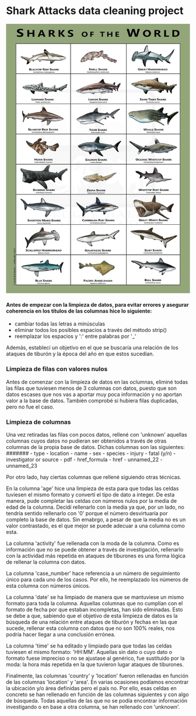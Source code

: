 # Shark Attacks data cleaning project

![alt text](https://github.com/paulabnbh/Proyect-Shark-Attacks/blob/main/il_1588xN.2376836517_6p36.jpeg?raw=true)

#### Antes de empezar con la limpieza de datos, para evitar errores y asegurar coherencia en los títulos de las columnas hice lo siguiente:

- cambiar todas las letras a minúsculas
- eliminar todos los posibles espacios a través del método strip()
- reemplazar los espacios y ':' entre palabras por '_'

Además, establecí un objetivo en el que se buscaría una relación de los ataques de tiburón y la época del año en que estos sucedían.

### Limpieza de filas con valores nulos

Antes de comenzar con la limpieza de datos en las oclumnas, eliminé todas las filas que tuviesen menos de 3 columnas con datos, puesto que son datos escases que nos vas a aportar muy poca información y no aportan valor a la base de datos. También comprobé si hubiera filas duplicadas, pero no fue el caso.

### Limpieza de columnas

Una vez retiradas las filas con pocos datos, rellené con 'unknown' aquellas columnas cuyos datos no pudieran ser obtenidos a través de otras columnas de la propia base de datos. Dichas columnas son las siguientes:
 #######
    - type
    - location
    - name
    - sex
    - species
    - injury
    - fatal (y/n)
    - investigator or source
    - pdf
    - href_formula
    - href
    - unnamed_22
    - unnamed_23

Por otro lado, hay ciertas columnas que rellené siguiendo otras técnicas.

En la columna 'age' hice una limpieza de esta para que todas las celdas tuviesen el mismo formato y convertí el tipo de dato a integer. De esta manera, pude completar las celdas con números nulos por la media de edad de la columna. Decidí rellenarlo con la media ya que, por un lado, no tendría sentido rellenarlo con '0' porque el número desvirtuaría por completo la base de datos. Sin emabrgo, a pesar de que la media no es un valor contrastado, es el que mejor se puede adecuar a una columna como esta.

La columna 'activity' fue rellenada con la moda de la columna. Como es información que no se puede obtener a través de investigación, rellenarlo con la actividad más repetida en ataques de tiburones es una forma lógica de rellenar la columna con datos.

La columna 'case_number' hace referencia a un número de seguimiento único para cada uno de los casos. Por ello, he reemplazado los números de esta columna con números únicos.

La columna 'date' se ha limpiado de manera que se mantuviese un mismo formato para toda la columna. Aquellas columnas que no cumplían con el formato de fecha por que estaban incompletas, han sido eliminadas. Esto se debe a que, sabiendo que el objetivo de esta limpieza de datos es la búsqueda de una relación entre ataques de tiburón y fechas en las que sucede, rellenar esta columna con datos que no son 100% reales, nos podría hacer llegar a una conclusión errónea.

La columna 'time' se ha editado y limpiado para que todas las celdas tuviesen el mismo formato: 'HH:MM'. Aquellas sin dato o cuyo dato o formato fuese impreciso o no se ajustase al genérico, fue sustituido por la moda: la hora más repetida en la que tuvieron lugar ataques de tiburones.

Finalmente, las columnas 'country' y 'location' fueron rellenadas en función de las columnas 'location' y 'area'. En varias ocasiones podíamos encontrar la ubicación y/o área definidas pero el país no. Por ello, esas celdas en concreto se han rellenado en función de las columnas siguientes y con algo de búsqueda. Todas aquellas de las que no se podía encontrar información investigando o en base a otra columna, se han rellenado con 'unknown'.




